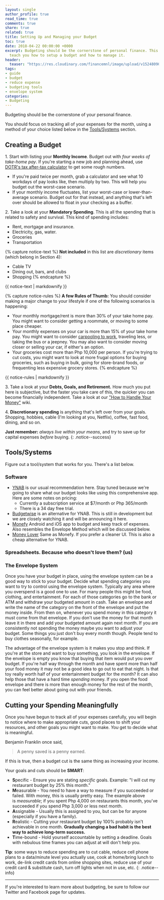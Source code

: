 ```yaml
---
layout: single
author_profile: true
read_time: true
comments: true
share: true
related: true
title: Setting Up and Managing your Budget
toc: true
date: 2018-04-22 00:00:00 +0000
excerpt: Budgeting should be the cornerstone of personal finance. This article should
  teach you how to setup a budget and how to manage it.
header:
  teaser: "https://res.cloudinary.com/financemnl/image/upload/v1524809024/Teaser/calculator-calculation-insurance-finance-53621.jpg"
tags:
- guide
- budget
- reduce expense
- budgeting tools
- envelope system
categories:
- Budgeting
---
```

Budgeting should be the cornerstone of your personal finance.

You should focus on tracking all of your expenses for the month, using a method of your choice listed below in the [Tools/Systems](#toolssystems) section.

## **Creating a Budget**

1\. Start with listing your **Monthly Income**. Budget out with _four weeks of take-home pay_. If you're starting a new job and planning ahead, use [DOTR's tax after-tax calculator](https://taxcalculator.dof.gov.ph/) to get some rough numbers.

* If you're paid twice per month, grab a calculator and see what 10 workdays of pay looks like, then multiply by two. This will help you budget out the worst-case scenario.
* If your monthly income fluctuates, list your worst-case or lower-than-average scenario. Budget out for that instead, and anything that's left over should be allowed to float in your checking as a buffer.

2\. Take a look at your **Mandatory Spending**. This is all the spending that is related to safety and survival. This kind of spending includes:

* Rent, mortgage and insurance.
* Electricity, gas, water.
* Groceries
* Transportation

{% capture notice-text %}
**Not included** in this list are _discretionary_ items (which belong in Section 4):

* Cable TV
* Dining out, bars, and clubs
* Shopping
  {% endcapture %}

<div class="notice--warning">
{{ notice-text | markdownify }}
</div>

{% capture notice-rules %}
**A few Rules of Thumb:** You should consider making a major change to your lifestyle if one of the following scenarios is happening:

* Your monthly mortgage/rent is more than 30% of your take home pay. You might want to consider getting a roommate, or moving to some place cheaper.
* Your monthly expenses on your car is more than 15% of your take home pay. You might want to consider [carpooling to work](https://www.wunder.org/ "carpooling to work"), traveling less, or taking the bus or a jeepney. You may also want to consider moving closer or selling your car, if either's an option.
* Your groceries cost more than Php 10,000 per person. If you're trying to cut costs, you might want to look at more frugal options for buying groceries, such as buying in bulk, going for store-brand foods, or frequenting less expensive grocery stores.
  {% endcapture %}

<div class="notice--info">
{{ notice-rules | markdownify }}
</div>

3\. Take a look at your **Debts, Goals, and Retirement.** How much you put here is subjective, but the faster you take care of this, the quicker you can become financially independent. Take a look at our ["How to Handle Your Money"](/wiki/) wiki.

4\. **Discretionary spending** is anything that's left over from your goals. Shopping, hobbies, cable (I'm looking at you, Netflix), coffee, fast food, dining, and so on.

**Just remember:** _always live within your means_, and try to save up for capital expenses _before_ buying.
{: .notice--success}

## **Tools/Systems**

Figure out a tool/system that works for you. There's a list below.

### Software

* [YNAB](https://ynab.com/referral/?ref=_YeVA4iWCdYA-ErN&utm_source=customer_referral "YNAB") is our usual recommendation here. Stay tuned because we're going to share what our budget looks like using this comprehensive app.  Here are some notes on pricing:
  * Currently a subscription service at $7/month or Php 365/month
  * There is a 34 day free trial.
* [Budgetwise](http://www.budgetwise.io/) is an alternative for YNAB. This is still in development but we are closely watching it and will be announcing it here.
* [Monefy](http://www.monefy.me/) Android and iOS app to budget and keep track of expenses. Also resembles the Envelope Method which will be discussed below.
* [Money Lover](https://moneylover.me/) Same as Monefy. If you prefer a cleaner UI. This is also a cheap alternative for YNAB.

### Spreadsheets. Because who doesn't love them? (us)

### **The Envelope System**

Once you have your budget in place, using the envelope system can be a good way to stick to your budget. Decide what spending categories you want to try to control using the envelope system. Typically any area where you overspend is a good one to use. For many people this might be food, clothing, and entertainment. For each of those categories go to the bank or ATM and withdraw your budgeted amount in cash. Take an envelope and write the name of the category on the front of the envelope and put the money inside. From then on, whenever you spend money in this category it must come from that envelope. If you don't use the money for that month leave it in there and add your budgeted amount again next month. If you are consistently not spending the money maybe you want to adjust your budget. Some things you just don't buy every month though. People tend to buy clothes seasonally, for example.

The advantage of the envelope system is it makes you stop and think. If you're at the store and want to buy something, you look in the envelope. If the envelope is empty you know that buying that item would put you over budget. If you're half way through the month and have spent more than half your food money it may not be a good idea to go out to eat that night. Is that toy really worth half of your entertainment budget for the month? It can also help those that have a hard time _spending_ money. If you open the food envelope and there is more than enough money for the rest of the month, you can feel better about going out with your friends.

## **Cutting your Spending Meaningfully**

Once you have begun to track all of your expenses carefully, you will begin to notice where to make appropriate cuts, good places to shift your resources, and other goals you might want to make. _You_ get to decide what is meaningful.

Benjamin Franklin once said,

> A penny saved is a penny earned.

If this is true, then a budget cut is the same thing as increasing your income.

Your goals and cuts should be **SMART**:

* **S**pecific - Ensure you are stating _specific_ goals. Example: "I will cut my restaurant budget by 25% this month."
* **M**easurable - You need to have a way to measure if you succeeded or failed. With money, this is usually pretty easy. The example above is _measurable_; if you spent Php 4,000 on restaurants this month, you've succeeded if you spend Php 3,000 or less next month.
* **A**ssignable - Usually this is assigned to you, but can be for anyone (especially if you have a family).
* **R**ealistic - Cutting your restaurant budget by 100% probably isn't achievable in one month. **Gradually changing a bad habit is the best way to achieve long-term success.**
* **T**ime-bound - Hold yourself accountable by setting a deadline. Goals with nebulous time frames you can adjust at will don't help you.

**Tip**: some ways to reduce spending are to cut cable, reduce cell phone plans to a data/minute level you actually use, cook at home/bring lunch to work, de-link credit cards from online shopping sites, reduce use of your credit card & substitute cash, turn off lights when not in use, etc. 
{: .notice--info}

---

If you're interested to learn more about budgeting, be sure to follow our Twitter and Facebook page for updates.